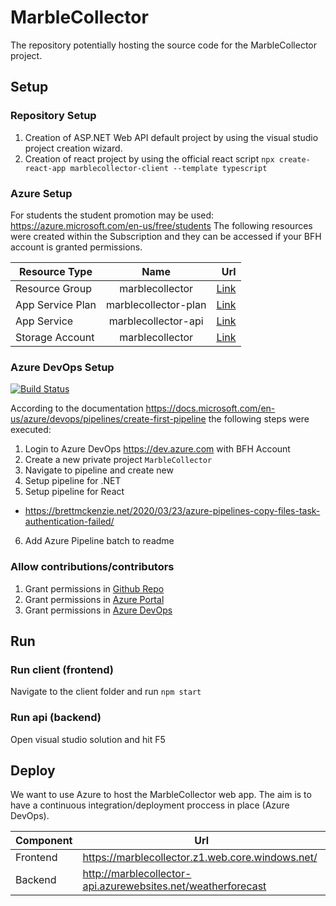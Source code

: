 # MarbleCollector

The repository potentially hosting the source code for the MarbleCollector project.

## Setup

### Repository Setup

1. Creation of ASP.NET Web API default project by using the visual studio project creation wizard.
2. Creation of react project by using the official react script `npx create-react-app marblecollector-client --template typescript`

### Azure Setup

For students the student promotion may be used: https://azure.microsoft.com/en-us/free/students
The following resources were created within the Subscription and they can be accessed if your BFH account is granted permissions.

| Resource Type    |         Name         |                                                                                                                                                                                                          Url |
| ---------------- | :------------------: | -----------------------------------------------------------------------------------------------------------------------------------------------------------------------------------------------------------: |
| Resource Group   |   marblecollector    |                                                                [Link](https://portal.azure.com/#@bfh.ch/resource/subscriptions/a2bcdf72-b2d2-4aff-a317-85e0bb318f1a/resourceGroups/marblecollector/overview) |
| App Service Plan | marblecollector-plan | [Link](https://portal.azure.com/#@bfh.ch/resource/subscriptions/a2bcdf72-b2d2-4aff-a317-85e0bb318f1a/resourceGroups/marblecollector/providers/Microsoft.Web/serverFarms/marblecollector-plan/webHostingPlan) |
| App Service      | marblecollector-api  |           [Link](https://portal.azure.com/#@bfh.ch/resource/subscriptions/a2bcdf72-b2d2-4aff-a317-85e0bb318f1a/resourceGroups/marblecollector/providers/Microsoft.Web/sites/marblecollector-api/appServices) |
| Storage Account  |   marblecollector    |    [Link](https://portal.azure.com/#@bfh.ch/resource/subscriptions/a2bcdf72-b2d2-4aff-a317-85e0bb318f1a/resourceGroups/marblecollector/providers/Microsoft.Storage/storageAccounts/marblecollector/overview) |

### Azure DevOps Setup

[![Build Status](https://dev.azure.com/aescd5/MarbleCollector/_apis/build/status/TashunkoWitko.MarbleCollector?branchName=main)](https://dev.azure.com/aescd5/MarbleCollector/_build/latest?definitionId=1&branchName=main)

According to the documentation https://docs.microsoft.com/en-us/azure/devops/pipelines/create-first-pipeline the following steps were executed:

1. Login to Azure DevOps https://dev.azure.com with BFH Account
2. Create a new private project `MarbleCollector`
3. Navigate to pipeline and create new
4. Setup pipeline for .NET
5. Setup pipeline for React

- https://brettmckenzie.net/2020/03/23/azure-pipelines-copy-files-task-authentication-failed/

6. Add Azure Pipeline batch to readme

### Allow contributions/contributors

1. Grant permissions in [Github Repo](https://github.com/TashunkoWitko/MarbleCollector)
2. Grant permissions in [Azure Portal](https://portal.azure.com/#@bfh.ch/resource/subscriptions/a2bcdf72-b2d2-4aff-a317-85e0bb318f1a/users)
3. Grant permissions in [Azure DevOps](https://dev.azure.com/aescd5/MarbleCollector/_settings/projectOverview)

## Run

### Run client (frontend)

Navigate to the client folder and run `npm start`

### Run api (backend)

Open visual studio solution and hit F5

## Deploy

We want to use Azure to host the MarbleCollector web app.
The aim is to have a continuous integration/deployment proccess in place (Azure DevOps).

| Component | Url                                                          |
| --------- | ------------------------------------------------------------ |
| Frontend  | https://marblecollector.z1.web.core.windows.net/             |
| Backend   | http://marblecollector-api.azurewebsites.net/weatherforecast |
